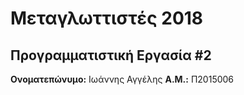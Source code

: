 # Μεταγλωττιστές 2018
## Προγραμματιστική Εργασία #2

**Ονοματεπώνυμο:** Ιωάννης Αγγέλης
**Α.Μ.:** Π2015006


